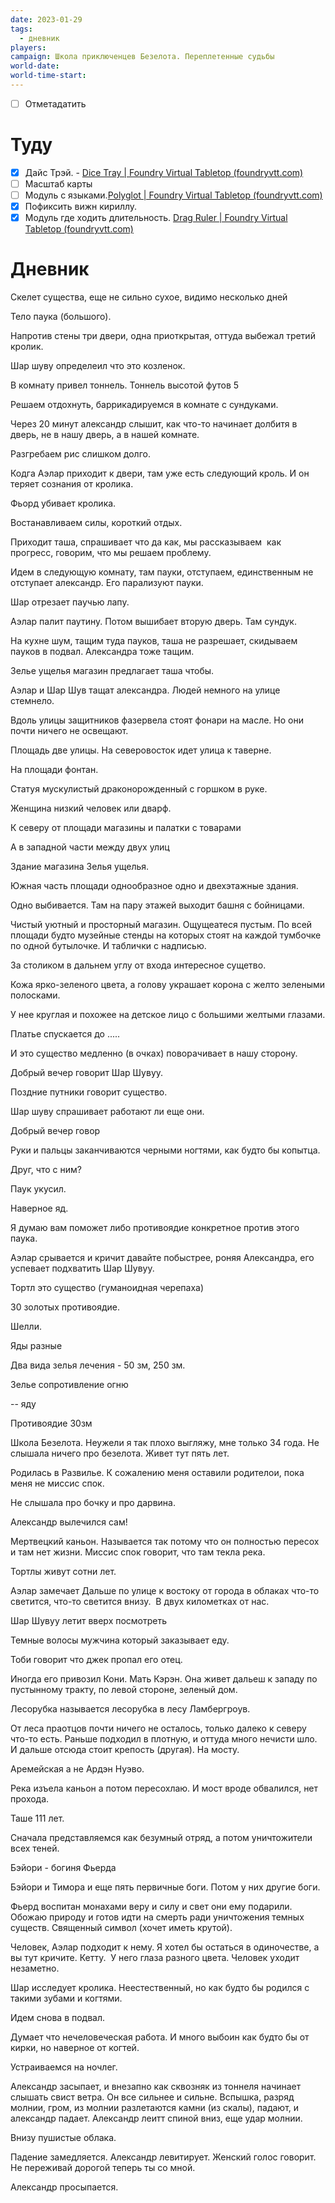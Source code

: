```yaml
---
date: 2023-01-29
tags:
  - дневник
players: 
campaign: Школа приключенцев Безелота. Переплетенные судьбы
world-date: 
world-time-start: 
---
```


- [ ] Отметадатить
# Туду

- [x] Дайс Трэй. - [Dice Tray | Foundry Virtual Tabletop (foundryvtt.com)](https://foundryvtt.com/packages/dice-calculator)
- [ ] Масштаб карты
- [ ] Модуль с языками.[Polyglot | Foundry Virtual Tabletop (foundryvtt.com)](https://foundryvtt.com/packages/polyglot/)
- [x] Пофиксить вижн кириллу.
- [x] Модуль где ходить длительность. [Drag Ruler | Foundry Virtual Tabletop (foundryvtt.com)](https://foundryvtt.com/packages/drag-ruler)

# Дневник

Скелет существа, еще не сильно сухое, видимо несколько дней

Тело паука (большого).

Напротив стены три двери, одна приоткрытая, оттуда выбежал третий кролик.

Шар шуву определеил что это козленок.

В комнату привел тоннель. Тоннель высотой футов 5

Решаем отдохнуть, баррикадируемся в комнате с сундуками.

Через 20 минут александр слышит, как что-то начинает долбитя в дверь, не в нашу дверь, а в нашей комнате.

Разгребаем рис слишком долго.

Кодга Аэлар приходит к двери, там уже есть следующий кроль. И он теряет сознания от кролика.

Фьорд убивает кролика.

Востанавливаем силы, короткий отдых.

Приходит таша, спрашивает что да как, мы рассказываем  как прогресс, говорим, что мы решаем проблему.

Идем в следующую комнату, там пауки, отступаем, единственным не отступает александр. Его парализуют пауки.

Шар отрезает паучью лапу.

Аэлар палит паутину. Потом вышибает вторую дверь. Там сундук.

На кухне шум, тащим туда пауков, таша не разрешает, скидываем пауков в подвал. Александра тоже тащим.

Зелье ущелья магазин предлагает таша чтобы.

Аэлар и Шар Шув тащат александра. Людей немного на улице стемнело.

Вдоль улицы защитников фазервела стоят фонари на масле. Но они почти ничего не освещают.

Площадь две улицы. На северовосток идет улица к таверне.

На площади фонтан.

Статуя мускулистый драконорожденный с горшком в руке.

Женщина низкий человек или дварф.

К северу от площади магазины и палатки с товарами

А в западной части между двух улиц

Здание магазина Зелья ущелья.

Южная часть площади однообразное одно и двехэтажные здания.

Одно выбивается. Там на пару этажей выходит башня с бойницами.

Чистый уютный и просторный магазин. Ощущеатеся пустым. По всей площади будто музейные стенды на которых стоят на каждой тумбочке по одной бутылочке. И таблички с надписью.

За столиком в дальнем углу от входа интересное сущетво.

Кожа ярко-зеленого цвета, а голову украшает корона с желто зелеными полосками.

У нее круглая и похожее на детское лицо с большими желтыми глазами.

Платье спускается до .....

И это существо медленно (в очках) поворачивает в нашу сторону.

Добрый вечер говорит Шар Шувуу.

Поздние путники говорит существо.

Шар шуву спрашивает работают ли еще они.

Добрый вечер говор

Руки и пальцы заканчиваются черными ногтями, как будто бы копытца.

Друг, что с ним?

Паук укусил.

Наверное яд.

Я думаю вам поможет либо противоядие конкретное против этого паука.

Аэлар срывается и кричит давайте побыстрее, роняя Александра, его успевает подхватить Шар Шувуу.

Тортл это существо (гуманоидная черепаха)

30 золотых противоядие.

Шелли.

Яды разные

Два вида зелья лечения - 50 зм, 250 зм.

Зелье сопротивление огню

-- яду

Противоядие 30зм

Школа Безелота. Неужели я так плохо выгляжу, мне только 34 года. Не слышала ничего про безелота. Живет тут пять лет.

Родилась в Развилье. К сожалению меня оставили родителои, пока меня не миссис спок.

Не слышала про бочку и про дарвина.

Александр вылечился сам!

Мертвецкий каньон. Называется так потому что он полностью пересох и там нет жизни. Миссис спок говорит, что там текла река.

Тортлы живут сотни лет.

Аэлар замечает Дальше по улице к востоку от города в облаках что-то светится, что-то светится внизу.  В двух километках от нас.

Шар Шувуу летит вверх посмотреть

Темные волосы мужчина который заказывает еду.

Тоби говорит что джек пропал его отец.

Иногда его привозил Кони. Мать Кэрэн. Она живет дальеш к западу по пустынному тракту, по левой стороне, зеленый дом.

Лесорубка называется лесорубка в лесу Ламбергроув.

От леса праотцов почти ничего не осталось, только далеко к северу что-то есть. Раньше подходил в плотную, и оттуда много нечисти шло. И дальше отсюда стоит крепость (другая). На мосту.

Аремейская а не Ардэн Нуэво.

Река изъела каньон а потом пересохлаю. И мост вроде обвалился, нет прохода.

Таше 111 лет.

Сначала представляемся как безумный отряд, а потом уничтожители всех теней.

Бэйори - богиня Фьерда

Бэйори и Тимора и еще пять первичные боги. Потом у них другие боги.

Фьерд воспитан монахами веру и силу и свет они ему подарили. Обожаю природу и готов идти на смерть ради уничтожения темных существ. Священный символ (хочет иметь крутой).

Человек, Аэлар подходит к нему. Я хотел бы остаться в одиночестве, а вы тут кричите. Кетту.  У него глаза разного цвета. Человек уходит незаметно.

Шар исследует кролика. Неестественный, но как будто бы родился с такими зубами и когтями.

Идем снова в подвал.

Думает что нечеловеческая работа. И много выбоин как будто бы от кирки, но наверное от когтей.

Устраиваемся на ночлег.

Александр засыпает, и внезапно как сквозняк из тоннеля начинает слышать свист ветра. Он все сильнее и сильне. Вспышка, разряд молнии, гром, из молнии разлетаются камни (из скалы), падают, и александр падает. Александр леитт спиной вниз, еще удар молнии.

Внизу пушистые облака.

Падение замедляется. Александр левитирует. Женский голос говорит. Не переживай дорогой теперь ты со мной.

Александр просыпается.